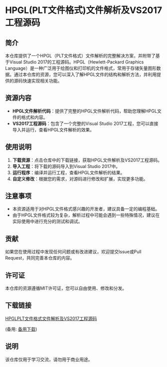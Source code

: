 # HPGL(PLT文件格式)文件解析及VS2017工程源码

## 简介

本仓库提供了一个HPGL（PLT文件格式）文件解析的完整解决方案，并附带了基于Visual Studio 2017的工程源码。HPGL（Hewlett-Packard Graphics Language）是一种广泛用于绘图仪和打印机的文件格式，常用于存储矢量图形数据。通过本仓库的资源，您可以深入了解HPGL文件的结构和解析方法，并利用提供的源码快速实现相关功能。

## 资源内容

- **HPGL文件解析代码**：提供了完整的HPGL文件解析代码，帮助您理解HPGL文件的格式和内容。
- **VS2017工程源码**：包含了一个完整的Visual Studio 2017工程，您可以直接导入并运行，查看HPGL文件解析的效果。

## 使用说明

1. **下载资源**：点击仓库中的下载链接，获取HPGL文件解析及VS2017工程源码。
2. **导入工程**：将下载的源码导入到Visual Studio 2017中。
3. **运行程序**：编译并运行工程，查看HPGL文件解析的结果。
4. **自定义修改**：根据您的需求，对源码进行修改和扩展，实现更多功能。

## 注意事项

- 本资源适用于对HPGL文件格式感兴趣的开发者，建议具备一定的编程基础。
- 由于HPGL文件格式较为复杂，解析过程中可能会遇到一些特殊情况，建议在实际使用中进行充分的测试和调试。

## 贡献

如果您在使用过程中发现任何问题或有改进建议，欢迎提交Issue或Pull Request，共同完善本仓库的内容。

## 许可证

本仓库的资源遵循MIT许可证，您可以自由使用、修改和分发。

## 下载链接
[HPGLPLT文件格式文件解析及VS2017工程源码](https://pan.quark.cn/s/08a3797da903) 

(备用: [备用下载](https://pan.baidu.com/s/17wS8VG4dFxN6fA4kGXQycA?pwd=1234))

## 说明

该仓库仅用于学习交流，请勿用于商业用途。
